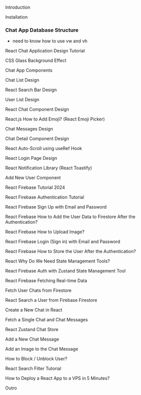 Introduction

Installation

### Chat App Database Structure
- need to know how to use vw and vh 

React Chat Application Design Tutorial

CSS Glass Background Effect

Chat App Components

Chat List Design

React Search Bar Design

User List Design

React Chat Component Design

React.js How to Add Emoji? (React Emoji Picker)

Chat Messages Design

Chat Detail Component Design

React Auto-Scroll using useRef Hook

React Login Page Design

React Notification Library (React Toastify)

Add New User Component

React Firebase Tutorial 2024

React Firebase Authentication Tutorial

React Firebase Sign Up with Email and Password

React Firebase How to Add the User Data to Firestore After the Authentication?

React Firebase How to Upload Image?

React Firebase Login (Sign in) with Email and Password

React Firebase How to Store the User After the Authentication?

React Why Do We Need State Management Tools?

React Firebase Auth with Zustand State Management Tool

React Firebase Fetching Real-time Data

Fetch User Chats from Firestore

React Search a User from Firebase Firestore

Create a New Chat in React

Fetch a Single Chat and Chat Messages

React Zustand Chat Store

Add a New Chat Message

Add an Image to the Chat Message

How to Block / Unblock User?

React Search Filter Tutorial

How to Deploy a React App to a VPS in 5 Minutes?

Outro